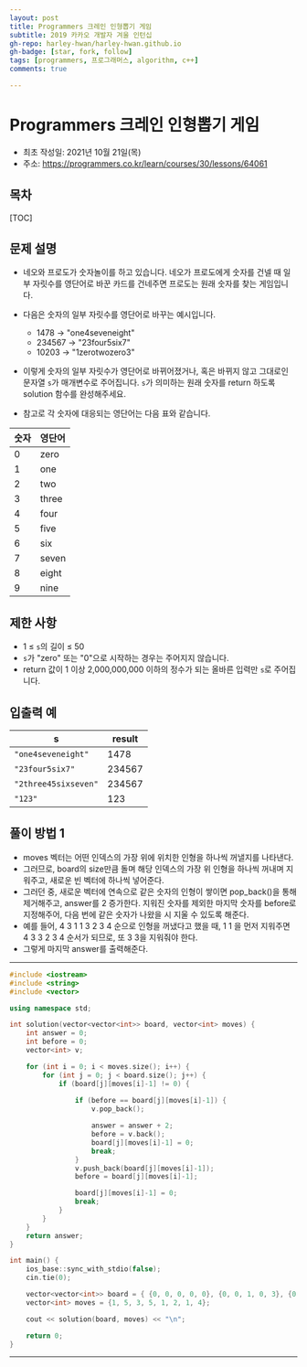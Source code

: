 ```yaml
---
layout: post
title: Programmers 크레인 인형뽑기 게임
subtitle: 2019 카카오 개발자 겨울 인턴십
gh-repo: harley-hwan/harley-hwan.github.io
gh-badge: [star, fork, follow]
tags: [programmers, 프로그래머스, algorithm, c++]
comments: true

---
```


# Programmers 크레인 인형뽑기 게임

- 최초 작성일: 2021년 10월 21일(목)
- 주소: <https://programmers.co.kr/learn/courses/30/lessons/64061>

## 목차

[TOC]

## 문제 설명

- 네오와 프로도가 숫자놀이를 하고 있습니다. 네오가 프로도에게 숫자를 건넬 때 일부 자릿수를 영단어로 바꾼 카드를 건네주면 프로도는 원래 숫자를 찾는 게임입니다.
- 다음은 숫자의 일부 자릿수를 영단어로 바꾸는 예시입니다.
  - 1478 → "one4seveneight"
  - 234567 → "23four5six7"
  - 10203 → "1zerotwozero3"
- 이렇게 숫자의 일부 자릿수가 영단어로 바뀌어졌거나, 혹은 바뀌지 않고 그대로인 문자열 `s`가 매개변수로 주어집니다. `s`가 의미하는 원래 숫자를 return 하도록 solution 함수를 완성해주세요.

- 참고로 각 숫자에 대응되는 영단어는 다음 표와 같습니다.

| 숫자 | 영단어 |
| ---- | :----- |
| 0    | zero   |
| 1    | one    |
| 2    | two    |
| 3    | three  |
| 4    | four   |
| 5    | five   |
| 6    | six    |
| 7    | seven  |
| 8    | eight  |
| 9    | nine   |

## 제한 사항

- 1 ≤ `s`의 길이 ≤ 50
- `s`가 "zero" 또는 "0"으로 시작하는 경우는 주어지지 않습니다.
- return 값이 1 이상 2,000,000,000 이하의 정수가 되는 올바른 입력만 `s`로 주어집니다.

## 입출력 예

| s                    | result |
| -------------------- | ------ |
| `"one4seveneight"`   | 1478   |
| `"23four5six7"`      | 234567 |
| `"2three45sixseven"` | 234567 |
| `"123"`              | 123    |

## 풀이 방법 1

- moves 벡터는 어떤 인덱스의 가장 위에 위치한 인형을 하나씩 꺼낼지를 나타낸다.
- 그러므로, board의 size만큼 돌며 해당 인덱스의 가장 위 인형을 하나씩 꺼내며 지워주고, 새로운 빈 벡터에 하나씩 넣어준다.
- 그러던 중, 새로운 벡터에 연속으로 같은 숫자의 인형이 쌓이면 pop_back()을 통해 제거해주고, answer를 2 증가한다. 지워진 숫자를 제외한 마지막 숫자를 before로 지정해주어, 다음 번에 같은 숫자가 나왔을 시 지울 수 있도록 해준다.
- 예를 들어, 4 3 1 1 3 2 3 4 순으로 인형을 꺼냈다고 했을 때, 1 1 을 먼저 지워주면 4 3 3 2 3 4 순서가 되므로, 또 3 3을 지워줘야 한다. 
- 그렇게 마지막 answer를 출력해준다.

---

```c++
#include <iostream>
#include <string>
#include <vector>

using namespace std;

int solution(vector<vector<int>> board, vector<int> moves) {
    int answer = 0;
    int before = 0;
    vector<int> v;

    for (int i = 0; i < moves.size(); i++) {
        for (int j = 0; j < board.size(); j++) {
            if (board[j][moves[i]-1] != 0) {
            
                if (before == board[j][moves[i]-1]) {
                    v.pop_back();

                    answer = answer + 2;
                    before = v.back();
                    board[j][moves[i]-1] = 0;
                    break;
                }
                v.push_back(board[j][moves[i]-1]);
                before = board[j][moves[i]-1];

                board[j][moves[i]-1] = 0;
                break;
            }
        }
    }
    return answer;
}

int main() {
    ios_base::sync_with_stdio(false);
    cin.tie(0);

    vector<vector<int>> board = { {0, 0, 0, 0, 0}, {0, 0, 1, 0, 3}, {0, 2, 5, 0, 1}, {4, 2, 4, 4, 2}, {3, 5, 1, 3, 1} };
    vector<int> moves = {1, 5, 3, 5, 1, 2, 1, 4};

    cout << solution(board, moves) << "\n";

    return 0;
}

```

---

